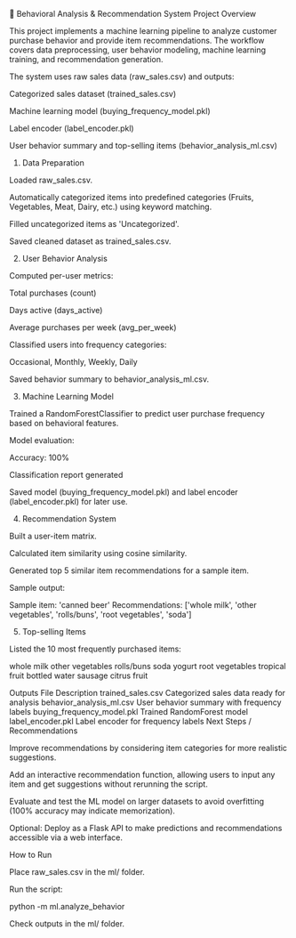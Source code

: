 🛒 Behavioral Analysis & Recommendation System
Project Overview

This project implements a machine learning pipeline to analyze customer purchase behavior and provide item recommendations. The workflow covers data preprocessing, user behavior modeling, machine learning training, and recommendation generation.

The system uses raw sales data (raw_sales.csv) and outputs:

Categorized sales dataset (trained_sales.csv)

Machine learning model (buying_frequency_model.pkl)

Label encoder (label_encoder.pkl)

User behavior summary and top-selling items (behavior_analysis_ml.csv)

1. Data Preparation

Loaded raw_sales.csv.

Automatically categorized items into predefined categories (Fruits, Vegetables, Meat, Dairy, etc.) using keyword matching.

Filled uncategorized items as 'Uncategorized'.

Saved cleaned dataset as trained_sales.csv.

2. User Behavior Analysis

Computed per-user metrics:

Total purchases (count)

Days active (days_active)

Average purchases per week (avg_per_week)

Classified users into frequency categories:

Occasional, Monthly, Weekly, Daily

Saved behavior summary to behavior_analysis_ml.csv.

3. Machine Learning Model

Trained a RandomForestClassifier to predict user purchase frequency based on behavioral features.

Model evaluation:

Accuracy: 100%

Classification report generated

Saved model (buying_frequency_model.pkl) and label encoder (label_encoder.pkl) for later use.

4. Recommendation System

Built a user-item matrix.

Calculated item similarity using cosine similarity.

Generated top 5 similar item recommendations for a sample item.

Sample output:

Sample item: 'canned beer'
Recommendations: ['whole milk', 'other vegetables', 'rolls/buns', 'root vegetables', 'soda']

5. Top-selling Items

Listed the 10 most frequently purchased items:

whole milk
other vegetables
rolls/buns
soda
yogurt
root vegetables
tropical fruit
bottled water
sausage
citrus fruit

Outputs
File	Description
trained_sales.csv	Categorized sales data ready for analysis
behavior_analysis_ml.csv	User behavior summary with frequency labels
buying_frequency_model.pkl	Trained RandomForest model
label_encoder.pkl	Label encoder for frequency labels
Next Steps / Recommendations

Improve recommendations by considering item categories for more realistic suggestions.

Add an interactive recommendation function, allowing users to input any item and get suggestions without rerunning the script.

Evaluate and test the ML model on larger datasets to avoid overfitting (100% accuracy may indicate memorization).

Optional: Deploy as a Flask API to make predictions and recommendations accessible via a web interface.

How to Run

Place raw_sales.csv in the ml/ folder.

Run the script:

python -m ml.analyze_behavior


Check outputs in the ml/ folder.
